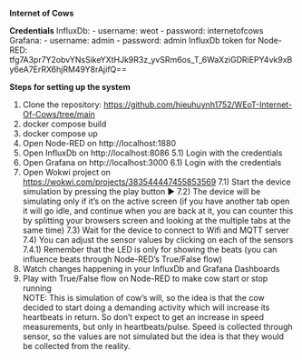 **Internet of Cows**

**Credentials**
InfluxDb:	- username: weot
		      - password: internetofcows
Grafana:	- username: admin
		      - password: admin
InfluxDb token for Node-RED:
tfg7A3pr7Y2obvYNsSikeYXtHJk9R3z_yvSRm6os_T_6WaXziGDRiEPY4vk9xBy6eA7ErRX6hjRM49Y8rAjifQ==

**Steps for setting up the system**
1) Clone the repository: https://github.com/hieuhuynh1752/WEoT-Internet-Of-Cows/tree/main
2) docker compose build
3) docker compose up
4) Open Node-RED on http://localhost:1880
5) Open InfluxDb on http://localhost:8086 
  5.1) Login with the credentials
6) Open Grafana on http://localhost:3000
  6.1) Login with the credentials
7) Open Wokwi project on https://wokwi.com/projects/383544447455853569
  7.1) Start the device simulation by pressing the play button ▶️
  7.2) The device will be simulating only if it’s on the active screen (if you have another tab open it will go idle, and continue when you are back at it, you can counter this by splitting your browsers screen and looking at the multiple tabs at the same time)
  7.3) Wait for the device to connect to Wifi and MQTT server
  7.4) You can adjust the sensor values by clicking on each of the sensors
    7.4.1) Remember that the LED is only for showing the beats (you can influence beats through Node-RED’s True/False flow)
8) Watch changes happening in your InfluxDb and Grafana Dashboards
9) Play with True/False flow on Node-RED to make cow start or stop running  
    NOTE: This is simulation of cow’s will, so the idea is that the cow decided to start doing a demanding activity which will increase its heartbeats in return. So don’t expect to get an increase in speed measurements, but only in heartbeats/pulse. Speed is collected through sensor, so the values are not simulated but the idea is that they would be collected from the reality. 
